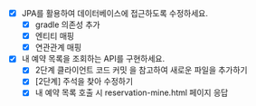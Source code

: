 - [x] JPA를 활용하여 데이터베이스에 접근하도록 수정하세요.
  - [x] gradle 의존성 추가
  - [x] 엔티티 매핑
  - [x] 연관관계 매핑

- [x] 내 예약 목록을 조회하는 API를 구현하세요.
  - [x] 2단계 클라이언트 코드 커밋 을 참고하여 새로운 파일을 추가하기
  - [x] [2단계] 주석을 찾아 수정하기
  - [x] 내 예약 목록 호출 시 reservation-mine.html 페이지 응답
